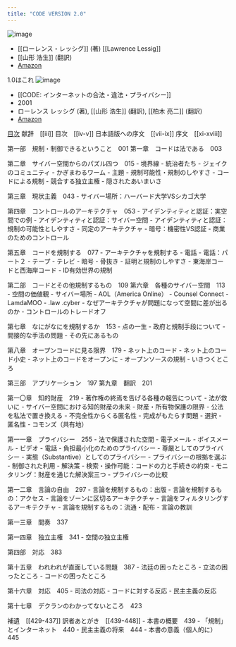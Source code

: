 ```yaml
---
title: "CODE VERSION 2.0"
---
```


![image](https://gyazo.com/1a80a4343766d08c4db95456734edc82/thumb/1000)
- [[ローレンス・レッシグ]] (著) [[Lawrence Lessig]]
- [[山形 浩生]] (翻訳)
- [Amazon](https://amzn.to/4axuGQT)


1.0はこれ
![image](https://gyazo.com/6c3d2391714b750e794434a2061133de/thumb/1000)
- [[CODE: インターネットの合法・違法・プライバシー]]
- 2001
- ローレンス レッシグ (著), [[山形 浩生]] (翻訳), [[柏木 亮二]] (翻訳)
- [Amazon](https://amzn.to/4cGyb9m)

[目次](https://contents-memo.hatenablog.com/entry/20141213/1473666391)
献辞　[[iii]]
目次　[[iv-v]]
日本語版への序文　[[vii-ix]]
序文　[[xi-xviii]]


第一部　規制・制御できるということ　001
第一章　コードは法である　003


第二章　サイバー空間からのパズル四つ　015
    - 境界線
    - 統治者たち
    - ジェイクのコミュニティ
    - かぎまわるワーム
    - 主題
    - 規制可能性・規制のしやすさ
    - コードによる規制
    - 競合する独立主権
    - 隠されたあいまいさ


第三章　現状主義　043
    - サイバー場所：ハーバード大学VSシカゴ大学


第四章　コントロールのアーキテクチャ　053
    - アイデンティティと認証：実空間での例
    - アイデンティティと認証：サイバー空間
    - アイデンティティと認証：規制の可能性としやすさ
    - 同定のアーキテクチャ
    - 暗号：機密性VS認証
    - 商業のためのコントロール


第五章　コードを規制する　077
    - アーキテクチャを規制する
    - 電話
    - 電話：パート２
    - テープ
    - テレビ
    - 暗号
    - 骨抜き
    - 証明と規制のしやすさ
    - 東海岸コードと西海岸コード
    - ID有効世界の規制


第二部　コードとその他規制するもの　109
第六章　各種のサイバー空間　113
    - 空間の価値観
    - サイバー場所
    - AOL（America Online）
    - Counsel Connect
    - LamdaMOO
    - .law .cyber
    - なぜアーキテクチャが問題になって空間に差が出るのか
    - コントロールのトレードオフ


第七章　なにがなにを規制するか　153
    - 点の一生
    - 政府と規制手段について
    - 間接的な手法の問題
    - その先にあるもの


第八章　オープンコードに見る限界　179
    - ネット上のコード
    - ネット上のコード小史
    - ネット上のコードをオープンに
    - オープンソースの規制
    - いきつくところ


第三部　アプリケーション　197
第九章　翻訳　201


第一〇章　知的財産　219
    - 著作権の終焉を告げる各種の報告について
    - 法が救いに
    - サイバー空間における知的財産の未来
    - 財産・所有物保護の限界
    - 公法を私法で置き換える
    - 不完全性からくる匿名性
    - 完成がもたらす問題
    - 選択
    - 匿名性
    - コモンズ（共有地）


第一一章　プライバシー　255
    - 法で保護された空間
    - 電子メール
    - ボイスメール
    - ビデオ
    - 電話
    - 負担最小化のためのプライバシー
    - 尊厳としてのプライバシー
    - 実態（Substantive）としてのプライバシー
    - プライバシーの根拠を選ぶ
    - 制御された利用
    - 解決策
    - 検索・操作可能：コードの力と手続きの約束
    - モニタリング：財産を通じた解決案三つ
    - プライバシーの比較


第一二章　言論の自由　297
    - 言論を規制するもの：出版
    - 言論を規制するもの：アクセス
    - 言論をゾーンに区切るアーキテクチャ
    - 言論をフィルタリングするアーキテクチャ
    - 言論を規制するもの：流通・配布
    - 言論の教訓


第一三章　間奏　337


第一四章　独立主権　341
    - 空間の独立主権


第四部　対応　383

第十五章　われわれが直面している問題　387
    - 法廷の困ったところ
    - 立法の困ったところ
    - コードの困ったところ


第十六章　対応　405
    - 司法の対応
    - コードに対する反応
    - 民主主義の反応


第十七章　デクランのわかってないところ　423


補遺　[[429-437]]
訳者あとがき　[[439-448]]
    - 本書の概要　439
    - 「規制」とインターネット　440
    - 民主主義の将来　444
    - 本書の意義（個人的に）　445